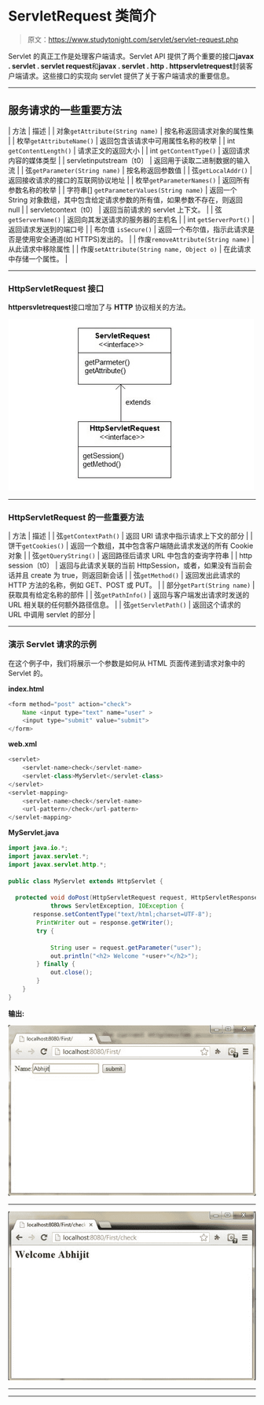 # ServletRequest 类简介

> 原文：<https://www.studytonight.com/servlet/servlet-request.php>

Servlet 的真正工作是处理客户端请求。Servlet API 提供了两个重要的接口**javax . servlet . servlet request**和**javax . servlet . http . httpservletrequest**封装客户端请求。这些接口的实现向 servlet 提供了关于客户端请求的重要信息。

* * *

## 服务请求的一些重要方法

| 方法 | 描述 |
| 对象`getAttribute(String name)` | 按名称返回请求对象的属性集 |
| 枚举`getAttributeName()` | 返回包含该请求中可用属性名称的枚举 |
| int `getContentLength()` | 请求正文的返回大小 |
| int `getContentType()` | 返回请求内容的媒体类型 |
| servletinputstream〔t0〕 | 返回用于读取二进制数据的输入流 |
| 弦`getParameter(String name)` | 按名称返回参数值 |
| 弦`getLocalAddr()` | 返回接收请求的接口的互联网协议地址 |
| 枚举`getParameterNames()` | 返回所有参数名称的枚举 |
| 字符串[] `getParameterValues(String name)` | 返回一个 String 对象数组，其中包含给定请求参数的所有值，如果参数不存在，则返回 null |
| servletcontext〔t0〕 | 返回当前请求的 servlet 上下文。 |
| 弦`getServerName()` | 返回向其发送请求的服务器的主机名 |
| int `getServerPort()` | 返回请求发送到的端口号 |
| 布尔值 `isSecure()` | 返回一个布尔值，指示此请求是否是使用安全通道(如 HTTPS)发出的。 |
| 作废`removeAttribute(String name)` | 从此请求中移除属性 |
| 作废`setAttribute(String name, Object o)` | 在此请求中存储一个属性。 |

* * *

### HttpServletRequest 接口

**httpersvletrequest**接口增加了与 **HTTP** 协议相关的方法。

![servlet request](img/5a818a7340b37b82004299101ed9daa6.png)

* * *

### HttpServletRequest 的一些重要方法

| 方法 | 描述 |
| 弦`getContextPath()` | 返回 URI 请求中指示请求上下文的部分 |
| 饼干`getCookies()` | 返回一个数组，其中包含客户端随此请求发送的所有 Cookie 对象 |
| 弦`getQueryString()` | 返回路径后请求 URL 中包含的查询字符串 |
| http session〔t0〕 | 返回与此请求关联的当前 HttpSession，或者，如果没有当前会话并且 create 为 true，则返回新会话 |
| 弦`getMethod()` | 返回发出此请求的 HTTP 方法的名称，例如 GET、POST 或 PUT。 |
| 部分`getPart(String name)` | 获取具有给定名称的部件 |
| 弦`getPathInfo()` | 返回与客户端发出请求时发送的 URL 相关联的任何额外路径信息。 |
| 弦`getServletPath()` | 返回这个请求的 URL 中调用 servlet 的部分 |

* * *

### 演示 Servlet 请求的示例

在这个例子中，我们将展示一个参数是如何从 HTML 页面传递到请求对象中的 Servlet 的。

**index.html**

```java
<form method="post" action="check">
    Name <input type="text" name="user" >
    <input type="submit" value="submit">
</form> 
```

**web.xml**

```java
<servlet>
    <servlet-name>check</servlet-name>
    <servlet-class>MyServlet</servlet-class>
</servlet>
<servlet-mapping>
    <servlet-name>check</servlet-name>
    <url-pattern>/check</url-pattern>
</servlet-mapping> 
```

**MyServlet.java**

```java
import java.io.*;
import javax.servlet.*;
import javax.servlet.http.*;

public class MyServlet extends HttpServlet {

  protected void doPost(HttpServletRequest request, HttpServletResponse response)
            throws ServletException, IOException {
       response.setContentType("text/html;charset=UTF-8");
        PrintWriter out = response.getWriter();
        try {

            String user = request.getParameter("user");
            out.println("<h2> Welcome "+user+"</h2>");
        } finally {            
            out.close();
        }
    }
} 
```

**输出:**

![servlet request example output](img/976618461abf5e5bf8c2855e44f1c2e2.png)

* * *

![servlet request example output](img/d811e02ff21a5b2217af2f60082fb3f6.png)

* * *

* * *